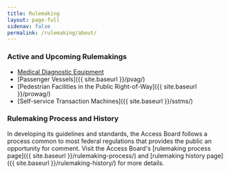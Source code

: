 ```yaml
---
title: Rulemaking
layout: page-full
sidenav: false
permalink: /rulemaking/about/
---
```


### Active and Upcoming Rulemakings
* [Medical Diagnostic Equipment](https://www.regulations.gov/docket/ATBCB-2022-0002)
* [Passenger Vessels]({{ site.baseurl }}/pvag/)
* [Pedestrian Facilities in the Public Right-of-Way]({{ site.baseurl }}/prowag/)
* [Self-service Transaction Machines]({{ site.baseurl }}/sstms/)

### Rulemaking Process and History

In developing its guidelines and standards, the Access Board follows a process common to most federal regulations that provides the public an opportunity for comment. Visit the Access Board's [rulemaking process page]({{ site.baseurl }}/rulemaking-process/) and [rulemaking history page]({{ site.baseurl }}/rulemaking-history/) for more details.
